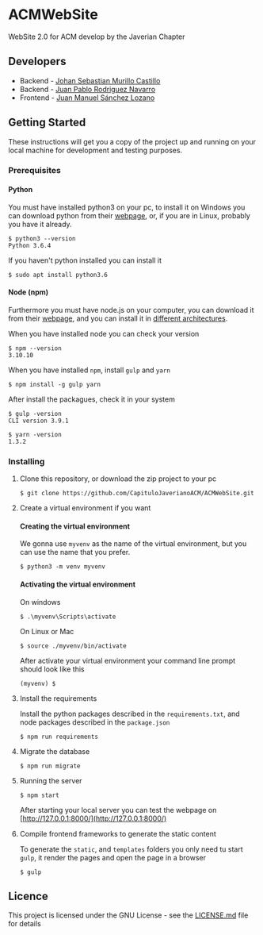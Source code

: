# ACMWebSite
WebSite 2.0 for ACM develop by the Javerian Chapter

## Developers
- Backend - [Johan Sebastian Murillo Castillo](https://github.com/johan-smc)
- Backend - [Juan Pablo Rodriguez Navarro](https://github.com/JuanPabloRN30)
- Frontend - [Juan Manuel Sánchez Lozano](https://github.com/juanmsl)

## Getting Started
These instructions will get you a copy of the project up and running on your local machine for development and testing purposes.

### Prerequisites

#### Python
You must have installed python3 on your pc, to install it on Windows you can download python from their [webpage](https://www.python.org/downloads/), or, if you are in Linux, probably you have it already.

```shell
$ python3 --version
Python 3.6.4
```

If you haven't python installed you can install it

```shell
$ sudo apt install python3.6
```

#### Node (npm)

Furthermore you must have node.js on your computer, you can download it from their [webpage](https://nodejs.org/en/download/), and you can install it in [different architectures](https://nodejs.org/es/download/package-manager/).

When you have installed node you can check your version
```shell
$ npm --version
3.10.10
```

When you have installed `npm`, install `gulp` and `yarn`
```shell
$ npm install -g gulp yarn
```

After install the packagues, check it in your system
```shell
$ gulp -version
CLI version 3.9.1

$ yarn -version
1.3.2
```

### Installing
1. Clone this repository, or download the zip project to your pc

	```shell
	$ git clone https://github.com/CapituloJaverianoACM/ACMWebSite.git
	```
1. Create a virtual environment if you want

	#### Creating the virtual environment
	We gonna use `myvenv` as the name of the virtual environment, but you can use the name that you prefer.
	
	```shell
	$ python3 -m venv myvenv
	```
	
	#### Activating the virtual environment
	
	On windows
	
	```shell
	$ .\myvenv\Scripts\activate
	```

	On Linux or Mac
	
	```shell
	$ source ./myvenv/bin/activate
	```

	After activate your virtual environment your command line prompt should look like this
	
	```shell
	(myvenv) $
	```

1. Install the requirements

	Install the python packages described in the `requirements.txt`, and node packages described in the `package.json`
	
	```shell
	$ npm run requirements
	```

1. Migrate the database

	```shell
	$ npm run migrate
	```

1. Running the server
	
	```shell
	$ npm start
	```
	
	After starting your local server you can test the webpage on [http://127.0.0.1:8000/](http://127.0.0.1:8000/)

1. Compile frontend frameworks to generate the static content
	
	To generate the `static`, and `templates` folders you only need tu start `gulp`, it render the pages and open the page in a browser
	
	```shell
	$ gulp
	```

## Licence
This project is licensed under the GNU License - see the [LICENSE.md](https://github.com/CapituloJaverianoACM/ACMWebSite/blob/master/LICENSE) file for details
